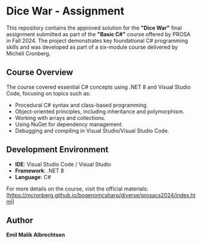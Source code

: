 # Dice War - Assignment  

This repository contains the approved solution for the **"Dice War"** final assignment submitted as part of the **"Basic C#"** course offered by PROSA in Fall 2024. The project demonstrates key foundational C# programming skills and was developed as part of a six-module course delivered by Michell Cronberg.  

## Course Overview  
The course covered essential C# concepts using .NET 8 and Visual Studio Code, focusing on topics such as:  
- Procedural C# syntax and class-based programming.  
- Object-oriented principles, including inheritance and polymorphism.  
- Working with arrays and collections.  
- Using NuGet for dependency management.  
- Debugging and compiling in Visual Studio/Visual Studio Code.

## Development Environment  
- **IDE**: Visual Studio Code / Visual Studio  
- **Framework**: .NET 8  
- **Language**: C#  

For more details on the course, visit the official materials:  
[https://mcronberg.github.io/bogenomcsharp/diverse/prosacs2024/index.html]

## Author  
**Emil Malik Albrechtsen**  
